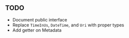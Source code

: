 ## TODO

* Document public interface
* Replace `TimeInUs`, `DateTime`, and `Uri` with proper types
* Add getter on Metadata
